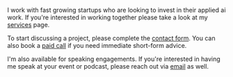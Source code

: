 I work with fast growing startups who are looking to invest in their applied ai work. If you're interested in working together please take a look at my [services](services.md) page.

To start discussing a project, please complete the [contact form](https://form.typeform.com/to/gqgTx3I6). You can also book a [paid call](https://cal.com/jasonliu/expert-call) if you need immediate short-form advice.

I'm also available for speaking engagements. If you're interested in having me speak at your event or podcast, please reach out via [email](mailto:work@jxnl.co) as well.
